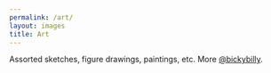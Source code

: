 ```yaml
---
permalink: /art/
layout: images
title: Art
---
```


Assorted sketches, figure drawings, paintings, etc. More [@bickybilly](https://www.instagram.com/bickybilly/).
